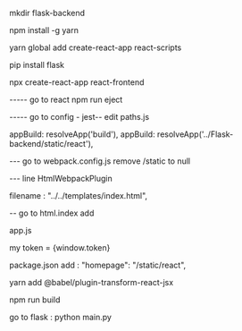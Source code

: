 mkdir flask-backend

npm install -g yarn

yarn global add create-react-app react-scripts

pip install flask

npx create-react-app react-frontend

----- go to react
npm run eject 

----- go to config - jest-- edit paths.js

appBuild: resolveApp('build'), 
appBuild: resolveApp('../Flask-backend/static/react'),

--- go to webpack.config.js
remove /static to null

--- line HtmlWebpackPlugin

filename : "../../templates/index.html",



-- go to html.index
add       <script> window.token="{{token}}" </script>


app.js <p> my token = {window.token} </p>

package.json add : "homepage": "/static/react",

yarn add @babel/plugin-transform-react-jsx

npm run build

go to flask :  python main.py



